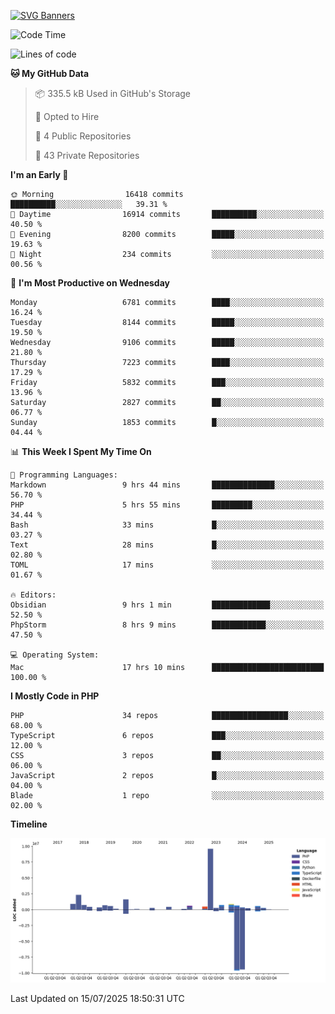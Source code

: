 [![SVG Banners](https://svg-banners.vercel.app/api?type=glitch&text1=Gere_Lajos%F0%9F%92%BB&width=800&height=400)](https://github.com/Akshay090/svg-banners)

<!--START_SECTION:waka-->
![Code Time](http://img.shields.io/badge/Code%20Time-2%2C678%20hrs%2013%20mins-blue)

![Lines of code](https://img.shields.io/badge/From%20Hello%20World%20I%27ve%20Written-22.7%20million%20lines%20of%20code-blue)

**🐱 My GitHub Data** 

> 📦 335.5 kB Used in GitHub's Storage 
 > 
> 💼 Opted to Hire
 > 
> 📜 4 Public Repositories 
 > 
> 🔑 43 Private Repositories 
 > 
**I'm an Early 🐤** 

```text
🌞 Morning                16418 commits       ██████████░░░░░░░░░░░░░░░   39.31 % 
🌆 Daytime                16914 commits       ██████████░░░░░░░░░░░░░░░   40.50 % 
🌃 Evening                8200 commits        █████░░░░░░░░░░░░░░░░░░░░   19.63 % 
🌙 Night                  234 commits         ░░░░░░░░░░░░░░░░░░░░░░░░░   00.56 % 
```
📅 **I'm Most Productive on Wednesday** 

```text
Monday                   6781 commits        ████░░░░░░░░░░░░░░░░░░░░░   16.24 % 
Tuesday                  8144 commits        █████░░░░░░░░░░░░░░░░░░░░   19.50 % 
Wednesday                9106 commits        █████░░░░░░░░░░░░░░░░░░░░   21.80 % 
Thursday                 7223 commits        ████░░░░░░░░░░░░░░░░░░░░░   17.29 % 
Friday                   5832 commits        ███░░░░░░░░░░░░░░░░░░░░░░   13.96 % 
Saturday                 2827 commits        ██░░░░░░░░░░░░░░░░░░░░░░░   06.77 % 
Sunday                   1853 commits        █░░░░░░░░░░░░░░░░░░░░░░░░   04.44 % 
```


📊 **This Week I Spent My Time On** 

```text
💬 Programming Languages: 
Markdown                 9 hrs 44 mins       ██████████████░░░░░░░░░░░   56.70 % 
PHP                      5 hrs 55 mins       █████████░░░░░░░░░░░░░░░░   34.44 % 
Bash                     33 mins             █░░░░░░░░░░░░░░░░░░░░░░░░   03.27 % 
Text                     28 mins             █░░░░░░░░░░░░░░░░░░░░░░░░   02.80 % 
TOML                     17 mins             ░░░░░░░░░░░░░░░░░░░░░░░░░   01.67 % 

🔥 Editors: 
Obsidian                 9 hrs 1 min         █████████████░░░░░░░░░░░░   52.50 % 
PhpStorm                 8 hrs 9 mins        ████████████░░░░░░░░░░░░░   47.50 % 

💻 Operating System: 
Mac                      17 hrs 10 mins      █████████████████████████   100.00 % 
```

**I Mostly Code in PHP** 

```text
PHP                      34 repos            █████████████████░░░░░░░░   68.00 % 
TypeScript               6 repos             ███░░░░░░░░░░░░░░░░░░░░░░   12.00 % 
CSS                      3 repos             ██░░░░░░░░░░░░░░░░░░░░░░░   06.00 % 
JavaScript               2 repos             █░░░░░░░░░░░░░░░░░░░░░░░░   04.00 % 
Blade                    1 repo              ░░░░░░░░░░░░░░░░░░░░░░░░░   02.00 % 
```



**Timeline**

![Lines of Code chart](https://raw.githubusercontent.com/gere-lajos/gere-lajos/main/assets/bar_graph.png)


 Last Updated on 15/07/2025 18:50:31 UTC
<!--END_SECTION:waka-->
